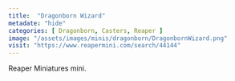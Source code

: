 ```yaml
---
title:  "Dragonborn Wizard"
metadate: "hide"
categories: [ Dragonborn, Casters, Reaper ]
image: "/assets/images/minis/dragonborn/DragonbornWizard.png"
visit: "https://www.reapermini.com/search/44144"
---
```

Reaper Miniatures mini.